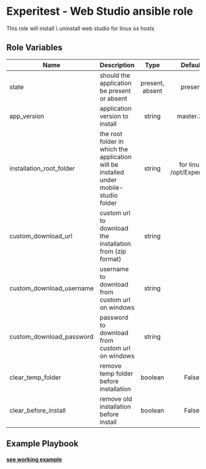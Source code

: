 Experitest - Web Studio ansible role
=========

This role will install \ uninstall web studio for linux os hosts <br>

Role Variables
--------------

| Name | Description | Type | Default | Required |
|------|-------------|:----:|:-----:|:-----:|
| state | should the application be present or absent | present, absent | present | no |
| app_version | application version to install | string | master.34 | no |
| installation_root_folder | the root folder in which the application will be installed under mobile-studio folder | string | for linux: /opt/Experitest | no |
| custom_download_url | custom url to download the installation from (zip format) | string |  | no |
| custom_download_username | username to download from custom url on windows | string |  | no |
| custom_download_password | password to download from custom url on windows | string |  | no |
| clear_temp_folder | remove temp folder before installation | boolean | False | no |
| clear_before_install | remove old installation before install | boolean | False | no |

Example Playbook
----------------

#### [see working example](/example)

